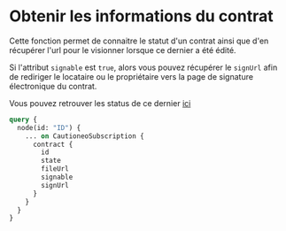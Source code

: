 # Obtenir les informations du contrat

Cette fonction permet de connaitre le statut d'un contrat ainsi que d'en récupérer l'url pour le visionner lorsque ce dernier a été édité.

Si l'attribut `signable` est `true`, alors vous pouvez récupérer le `signUrl` afin de rediriger le locataire ou le propriétaire vers la page de signature électronique du contrat.

Vous pouvez retrouver les status de ce dernier [ici](https://studio.apollographql.com/public/Cautioneo-API/variant/staging/schema/reference/enums/ContractState)

```graphql
query {
  node(id: "ID") {
    ... on CautioneoSubscription {
      contract {
        id
        state
        fileUrl
        signable
        signUrl
      }
    }
  }
}
```
